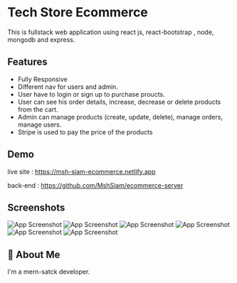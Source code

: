
# Tech Store Ecommerce

This is fullstack web application using react js, react-bootstrap , node, mongodb and express.



## Features

- Fully Responsive 
- Different nav for users and admin. 
- User have to login or sign up to purchase proucts.
- User can see his order details, increase, decrease or delete products from the cart.
- Admin can manage products (create, update, delete), manage orders, manage users.
- Stripe is used to pay the price of the products


## Demo

live site : https://msh-siam-ecommerce.netlify.app

back-end : https://github.com/MshSiam/ecommerce-server


## Screenshots

![App Screenshot](https://i.ibb.co/kSNp44K/Fire-Shot-Capture-002-React-App-msh-siam-ecommerce-netlify-app.png)
![App Screenshot](https://i.ibb.co/4WvYsqP/Fire-Shot-Capture-003-React-App-msh-siam-ecommerce-netlify-app.png
)
![App Screenshot](https://i.ibb.co/Wng2wvr/Fire-Shot-Capture-004-React-App-msh-siam-ecommerce-netlify-app.png
)
![App Screenshot](https://i.ibb.co/WByFXPZ/Fire-Shot-Capture-005-React-App-msh-siam-ecommerce-netlify-app.png
)
![App Screenshot](https://i.ibb.co/9YCGWKG/Fire-Shot-Capture-006-React-App-msh-siam-ecommerce-netlify-app.png
)
![App Screenshot](https://i.ibb.co/DwktPxG/Fire-Shot-Capture-012-React-App-msh-siam-ecommerce-netlify-app.png
)


## 🚀 About Me
I'm a mern-satck developer. 


